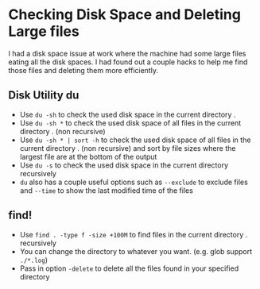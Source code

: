 # Checking Disk Space and Deleting Large files

I had a disk space issue at work where the machine had some large files eating all the disk spaces. I had found out a couple hacks to help me find those files and deleting them more efficiently.

## Disk Utility du
* Use `du -sh` to check the used disk space in the current directory .
* Use `du -sh *` to check the used disk space of all files in the current directory . (non recursive)
* Use `du -sh * | sort -h` to check the used disk space of all files in the current directory . (non recursive) and sort by file sizes where the largest file are at the bottom of the output
* Use `du -s` to check the used disk space in the current directory recursively
* `du` also has a couple useful options such as `--exclude` to exclude files and `--time` to show the last modified time of the files

## find!
* Use `find . -type f -size +100M` to find files in the current directory . recursively
* You can change the directory to whatever you want. (e.g. glob support `./*.log`)
* Pass in option `-delete` to delete all the files found in your specified directory
